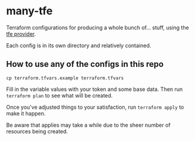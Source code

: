# many-tfe

Terraform configurations for producing a whole bunch of... stuff,
using the [tfe provider](https://registry.terraform.io/providers/hashicorp/tfe/latest).

Each config is in its own directory and relatively contained.

## How to use any of the configs in this repo

```
cp terraform.tfvars.example terraform.tfvars
```

Fill in the variable values with your token and some base data. Then run `terraform plan` to see what will be created.

Once you've adjusted things to your satisfaction, run `terraform apply` to make it happen.

Be aware that applies may take a while due to the sheer number of resources being created.
